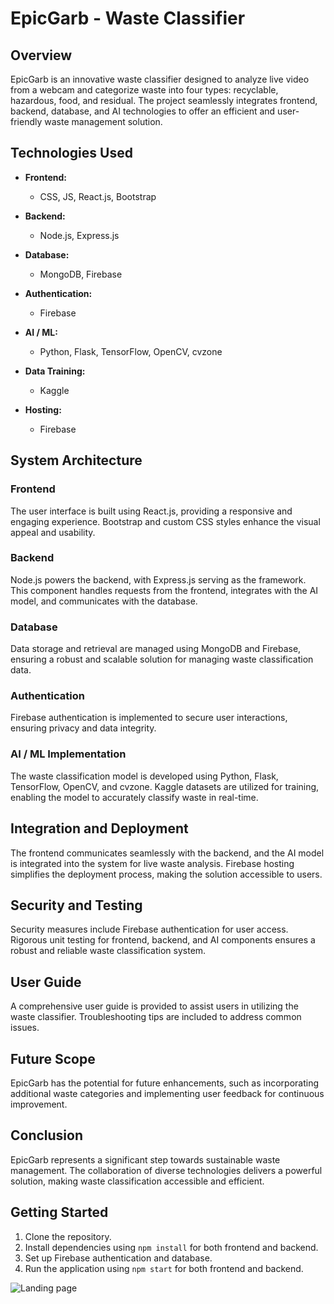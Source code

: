 # EpicGarb - Waste Classifier

## Overview

EpicGarb is an innovative waste classifier designed to analyze live video from a webcam and categorize waste into four types: recyclable, hazardous, food, and residual. The project seamlessly integrates frontend, backend, database, and AI technologies to offer an efficient and user-friendly waste management solution.

## Technologies Used

- **Frontend:**
  - CSS, JS, React.js, Bootstrap

- **Backend:**
  - Node.js, Express.js

- **Database:**
  - MongoDB, Firebase

- **Authentication:**
  - Firebase

- **AI / ML:**
  - Python, Flask, TensorFlow, OpenCV, cvzone

- **Data Training:**
  - Kaggle

- **Hosting:**
  - Firebase

## System Architecture

### Frontend

The user interface is built using React.js, providing a responsive and engaging experience. Bootstrap and custom CSS styles enhance the visual appeal and usability.

### Backend

Node.js powers the backend, with Express.js serving as the framework. This component handles requests from the frontend, integrates with the AI model, and communicates with the database.

### Database

Data storage and retrieval are managed using MongoDB and Firebase, ensuring a robust and scalable solution for managing waste classification data.

### Authentication

Firebase authentication is implemented to secure user interactions, ensuring privacy and data integrity.

### AI / ML Implementation

The waste classification model is developed using Python, Flask, TensorFlow, OpenCV, and cvzone. Kaggle datasets are utilized for training, enabling the model to accurately classify waste in real-time.

## Integration and Deployment

The frontend communicates seamlessly with the backend, and the AI model is integrated into the system for live waste analysis. Firebase hosting simplifies the deployment process, making the solution accessible to users.

## Security and Testing

Security measures include Firebase authentication for user access. Rigorous unit testing for frontend, backend, and AI components ensures a robust and reliable waste classification system.

## User Guide

A comprehensive user guide is provided to assist users in utilizing the waste classifier. Troubleshooting tips are included to address common issues.

## Future Scope

EpicGarb has the potential for future enhancements, such as incorporating additional waste categories and implementing user feedback for continuous improvement.

## Conclusion

EpicGarb represents a significant step towards sustainable waste management. The collaboration of diverse technologies delivers a powerful solution, making waste classification accessible and efficient.

## Getting Started

1. Clone the repository.
2. Install dependencies using `npm install` for both frontend and backend.
3. Set up Firebase authentication and database.
4. Run the application using `npm start` for both frontend and backend.

![Landing page](https://github.com/7rajnishsharma/CodeKshetra/assets/111423953/7ab1bed3-4a66-4a5b-a17e-aee798c865dd)

